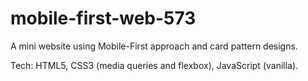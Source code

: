 # mobile-first-web-573
A mini website using Mobile-First approach and card pattern designs.

Tech: HTML5, CSS3 (media queries and flexbox), JavaScript (vanilla).
